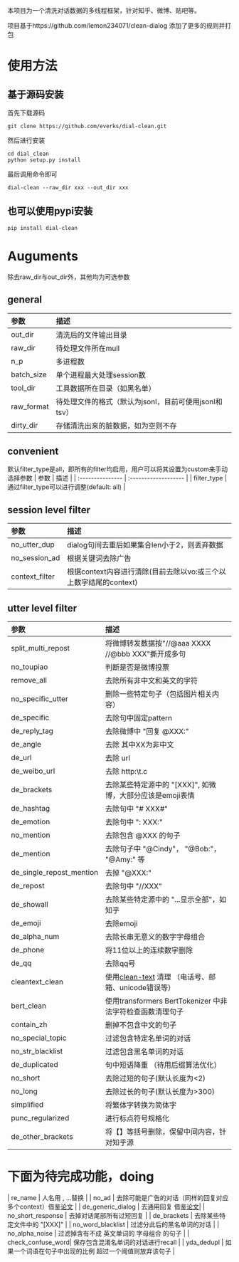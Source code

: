 本项目为一个清洗对话数据的多线程框架，针对知乎、微博、贴吧等。


项目基于https://github.com/lemon234071/clean-dialog 添加了更多的规则并打包

# 使用方法
## 基于源码安装
首先下载源码
```
git clone https://github.com/everks/dial-clean.git
```
然后进行安装
```
cd dial_clean
python setup.py install
```
最后调用命令即可
```
dial-clean --raw_dir xxx --out_dir xxx
```
## 也可以使用pypi安装
```
pip install dial-clean
```

# Auguments
除去raw_dir与out_dir外，其他均为可选参数
## general 
| 参数               | 描述                 |
| :---------------  | :------------------- |
| out_dir           | 清洗后的文件输出目录 |
| raw_dir           | 待处理文件所在mull  |
| n_p               | 多进程数 |
| batch_size        | 单个进程最大处理session数 |
| tool_dir          | 工具数据所在目录（如黑名单）|
| raw_format        | 待处理文件的格式（默认为jsonl，目前可使用jsonl和tsv）  |
| dirty_dir         | 存储清洗出来的脏数据，如为空则不存  |

## convenient
默认filter_type是all，即所有的filter均启用，用户可以将其设置为custom来手动选择参数
| 参数               | 描述                 |
| :---------------  | :------------------- |
| filter_type       | 通过filter_type可以进行调整(default: all) |

## session level filter
| 参数               | 描述                 |
| :---------------  | :------------------- |
| no_utter_dup   | dialog句间去重后如果集合len小于2，则丢弃数据  |
| no_session_ad     | 根据关键词去除广告    |
| context_filter    | 根据context内容进行清除(目前去除以vo:或三个以上数字结尾的context)   |

## utter level filter
| 参数               | 描述                 |
| :---------------  | :------------------- |
| split_multi_repost| 将微博转发数据按"//@aaa XXXX //@bbb XXX"撕开成多句  |
| no_toupiao        | 判断是否是微博投票 |
| remove_all        | 去除所有非中文和英文的字符  |
| no_specific_utter | 删除一些特定句子（包括图片相关内容） |
| de_specific       | 去除句中固定pattern    |
| de_reply_tag      | 去除微博中 "回复 @XXX:" |
| de_angle          | 去除 <XXX> 其中XX为非中文 |
| de_url            | 去除 url |
| de_weibo_url      | 去除 http:\\t.c |
| de_brackets       | 去除某些特定源中的 "\[XXX\]", 如微博，大部分应该是emoji表情 |
| de_hashtag        | 去除句中 "# XXX#" |
| de_emotion        | 去除句中 ": XXX:" |
| no_mention       | 去除包含 @XXX 的句子 |
| de_mention        | 去除句子中 "@Cindy"， "@Bob:"， "@Amy:" 等|
| de_single_repost_mention| 去掉 "@XXX:" |
| de_repost         | 去除句中 "//XXX" |
| de_showall        | 去除某些特定源中的 "...显示全部"，如知乎 |
| de_emoji          | 去除emoji       |
| de_alpha_num      | 去除长串无意义的数字字母组合 |
| de_phone          | 将11位以上的连续数字删除     |
| de_qq             | 去除qq号                  |
| cleantext_clean | 使用[clean-text]() 清理 （电话号、邮箱、unicode错误等） |
| bert_clean        | 使用transformers BertTokenizer 中非法字符检查函数清理句子 |
| contain_zh        | 删掉不包含中文的句子 |
| no_special_topic  | 过滤包含特定名单词的对话 |
| no_str_blacklist  | 过滤包含黑名单词的对话 |
| de_duplicated     | 句中短语降重 （待用后缀算法优化） |
| no_short          | 去除过短的句子(默认长度为<2) |
| no_long           | 去除过长的句子(默认长度为>300) |
| simplified        | 将繁体字转换为简体字  |
| punc_regularized  | 进行标点符号规格化    |
| de_other_brackets | 将【】等括号删除，保留中间内容，针对知乎源 |

        




# 下面为待完成功能，doing

| re_name           | 人名用 <NAME1>, <NAME2> ...替换 |
| no_ad             | 去除可能是广告的对话（同样的回复对应多个context）借鉴[论文](https://www.aclweb.org/anthology/D13-1096.pdf) |
| de_generic_dialog | 去通用回复 借鉴[论文](https://arxiv.org/abs/1911.00536)|
| no_short_response | 去掉对话尾部所有过短回复 |
| de_brackets       | 去除某些特定文件中的 "\[XXX\]" |
| no_word_blacklist | 过滤分此后的黑名单词的对话 |
| no_alpha_noise    | 过滤掉含有不成 英文单词的 字母组合 的句子 |
| check_confuse_word| 保存包含混淆名单词的对话进行recall |
| yda_dedupl        | 如果一个词语在句子中出现的比例 超过一个阈值则放弃该句子 |





